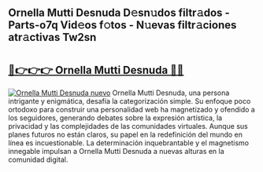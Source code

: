 ## Ornella Mutti Desnuda D𝚎sn𝚞dos filtr𝚊dos - Parts-o7q Vid𝚎os f𝚘tos - N𝚞evas filtr𝚊ciones atr𝚊ctivas Tw2sn

# <h2><a href="http://mba01ux.tromn.icu/?c=Ornella+Mutti+Desnuda">🔗👉👉👉 Ornella Mutti Desnuda 🔗🔗</a></h2>

[![Ornella Mutti Desnuda nuevo](https://i.imgur.com/pEAQMta.gif)](http://mba01ux.tromn.icu/?c=Ornella+Mutti+Desnuda)
Ornella Mutti Desnuda, una persona intrigante y enigmática, desafía la categorización simple. Su enfoque poco ortodoxo para construir una personalidad web ha magnetizado y ofendido a los seguidores, generando debates sobre la expresión artística, la privacidad y las complejidades de las comunidades virtuales. Aunque sus planes futuros no están claros, su papel en la redefinición del mundo en línea es incuestionable. La determinación inquebrantable y el magnetismo innegable impulsan a Ornella Mutti Desnuda a nuevas alturas en la comunidad digital.
